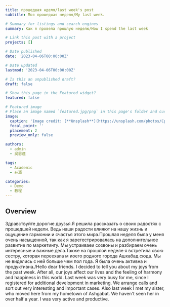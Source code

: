 ```yaml
---
title: прошедшая нделя/last week's post
subtitle: Моя прошедшая неделя/My last week.

# Summary for listings and search engines
summary: Как я провела прошлую неделю/How I spend the last week

# Link this post with a project
projects: []

# Date published
date: '2023-04-06T00:00:00Z'

# Date updated
lastmod: '2023-04-06T00:00:00Z'

# Is this an unpublished draft?
draft: false

# Show this page in the Featured widget?
featured: false

# Featured image
# Place an image named `featured.jpg/png` in this page's folder and customize its options here.
image:
  caption: 'Image credit: [**Unsplash**](https://unsplash.com/photos/CpkOjOcXdUY)'
  focal_point: ''
  placement: 2
  preview_only: false

authors:
  - admin
  - 吳恩達

tags:
  - Academic
  - 开源

categories:
  - Demo
  - 教程
---
```



## Overview

Здравствуйте дорогие друзья.Я решила рассказать о своих радостях с прошедшей недели. Ведь наши радости влияют на нашу жизнь и ощущение гармонии и счастья этого мира.Прошлая неделя была у меня очень насыщенной, так как я зарегестрировалась на дополнительное развитие по маркетингу. Мы устраиваеи созвоны и разбираем очень интересные и важные дела.Также на прошлой неделе я встретила свою сестру, которая переехала м иоего родного города Ашхабад сюда. Мы не виделись с ней больше чем пол года. Я была очень активна и продуктивна./Hello dear friends. I decided to tell you about my joys from the past week. After all, our joys affect our lives and the feeling of harmony and happiness in this world. Last week was very busy for me, since I registered for additional development in marketing. We arrange calls and sort out very interesting and important cases. Also last week I met my sister, who moved here from my hometown of Ashgabat. We haven't seen her in over half a year. I was very active and productive.

